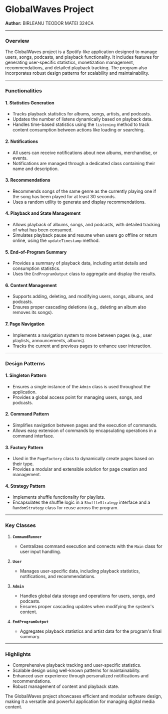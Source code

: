 # GlobalWaves Project

**Author:** BIRLEANU TEODOR MATEI 324CA  

---

### Overview
The GlobalWaves project is a Spotify-like application designed to manage users, songs, podcasts, and playback functionality. It includes features for generating user-specific statistics, monetization management, recommendations, and detailed playback tracking. The program also incorporates robust design patterns for scalability and maintainability.

---

### Functionalities

#### 1. **Statistics Generation**
- Tracks playback statistics for albums, songs, artists, and podcasts.
- Updates the number of listens dynamically based on playback data.
- Handles time-based statistics using the `listening` method to track content consumption between actions like loading or searching.

#### 2. **Notifications**
- All users can receive notifications about new albums, merchandise, or events.
- Notifications are managed through a dedicated class containing their name and description.

#### 3. **Recommendations**
- Recommends songs of the same genre as the currently playing one if the song has been played for at least 30 seconds.
- Uses a random utility to generate and display recommendations.

#### 4. **Playback and State Management**
- Allows playback of albums, songs, and podcasts, with detailed tracking of what has been consumed.
- Simulates playback pause and resume when users go offline or return online, using the `updateTimestamp` method.

#### 5. **End-of-Program Summary**
- Provides a summary of playback data, including artist details and consumption statistics.
- Uses the `EndProgramOutput` class to aggregate and display the results.

#### 6. **Content Management**
- Supports adding, deleting, and modifying users, songs, albums, and podcasts.
- Ensures proper cascading deletions (e.g., deleting an album also removes its songs).

#### 7. **Page Navigation**
- Implements a navigation system to move between pages (e.g., user playlists, announcements, albums).
- Tracks the current and previous pages to enhance user interaction.

---

### Design Patterns

#### 1. **Singleton Pattern**
- Ensures a single instance of the `Admin` class is used throughout the application.
- Provides a global access point for managing users, songs, and podcasts.

#### 2. **Command Pattern**
- Simplifies navigation between pages and the execution of commands.
- Allows easy extension of commands by encapsulating operations in a command interface.

#### 3. **Factory Pattern**
- Used in the `PageFactory` class to dynamically create pages based on their type.
- Provides a modular and extensible solution for page creation and management.

#### 4. **Strategy Pattern**
- Implements shuffle functionality for playlists.
- Encapsulates the shuffle logic in a `ShuffleStrategy` interface and a `RandomStrategy` class for reuse across the program.

---

### Key Classes

1. **`CommandRunner`**
   - Centralizes command execution and connects with the `Main` class for user input handling.

2. **`User`**
   - Manages user-specific data, including playback statistics, notifications, and recommendations.

3. **`Admin`**
   - Handles global data storage and operations for users, songs, and podcasts.
   - Ensures proper cascading updates when modifying the system's content.

4. **`EndProgramOutput`**
   - Aggregates playback statistics and artist data for the program's final summary.

---

### Highlights
- Comprehensive playback tracking and user-specific statistics.
- Scalable design using well-known patterns for maintainability.
- Enhanced user experience through personalized notifications and recommendations.
- Robust management of content and playback state.

The GlobalWaves project showcases efficient and modular software design, making it a versatile and powerful application for managing digital media content.
